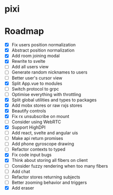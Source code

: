 # pixi

# Roadmap

- [x] Fix users position normalization
- [x] Abstract position normalization
- [x] Add room joining modal
- [x] Rewrite to svelte
- [ ] Add all users view
- [ ] Generate random nicknames to users
- [ ] Better user's cursor view
- [x] Split App.vue to modules
- [ ] Switch protocol to grpc
- [ ] Optimise everything with throttling
- [x] Split global utilities and types to packages
- [x] Add mobx stores or raw rxjs stores
- [x] Beautify controls
- [x] Fix rx unsubscribe on mount
- [ ] Consider using WebRTC
- [x] Support HighDPI
- [ ] Add react, svelte and angular uis
- [ ] Make api return promises
- [ ] Add phone gyroscope drawing
- [ ] Refactor contexts to typed
- [x] Fix code input bugs
- [x] Think about storing all fibers on client
- [ ] Consider fuzzy rendering when too many fibers
- [ ] Add chat
- [ ] Refactor stores returning subjects
- [ ] Better zooming behavior and triggers
- [x] Add eraser
